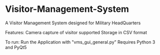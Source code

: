# Visitor-Management-System
A Visitor Management System designed for Military HeadQuarters

Features:
Camera capture of visitor supported
Storage in CSV format

To run:
Run the Application with "vms_gui_general.py"
Requires Python 3 and PyQt5
